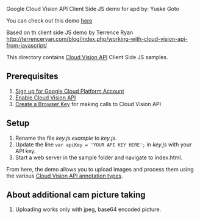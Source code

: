 Google Cloud Vision API Client Side JS demo for apd
by: Yuske Goto

You can check out this demo <a href="http://apd.yuskegoto.de/cloudvision/index.html">here</a>

Based on th client side JS demo by Terrence Ryan
http://terrenceryan.com/blog/index.php/working-with-cloud-vision-api-from-javascript/


This directory contains [Cloud Vision API](https://cloud.google.com/vision/) Client Side JS samples.

## Prerequisites
1. [Sign up for Google Cloud Platform Account](http://cloud.google.com)
2. [Enable Cloud Vision API](https://cloud.google.com/vision/docs/getting-started)
3. [Create a Browser Key](https://cloud.google.com/vision/docs/auth-template/cloud-api-auth) for making calls to Cloud Vision API

## Setup
1. Rename the file *key.js.example* to *key.js*.
2. Update the line `var apiKey = 'YOUR API KEY HERE';` in *key.js* with your API key.
3. Start a web server in the sample folder and navigate to index.html.


From here, the demo allows you to upload images and process them using the various [Cloud Vision API annotation types](https://cloud.google.com/vision/reference/rest/v1/images/annotate#Type).

## About additional cam picture taking
1. Uploading works only with jpeg, base64 encoded picture.
